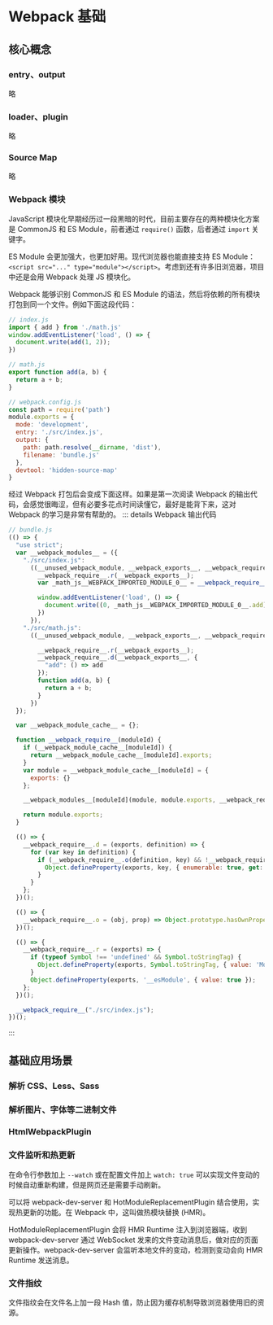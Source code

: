 # Webpack 基础

## 核心概念
### entry、output
略

### loader、plugin
略

### Source Map
略

### Webpack 模块
JavaScript 模块化早期经历过一段黑暗的时代，目前主要存在的两种模块化方案是 CommonJS 和 ES Module，前者通过 `require()` 函数，后者通过 `import` 关键字。

ES Module 会更加强大，也更加好用。现代浏览器也能直接支持 ES Module：`<script src="..." type="module"></script>`。考虑到还有许多旧浏览器，项目中还是会用 Webpack 处理 JS 模块化。

Webpack 能够识别 CommonJS 和 ES Module 的语法，然后将依赖的所有模块打包到同一个文件。例如下面这段代码：
``` javascript
// index.js
import { add } from './math.js'
window.addEventListener('load', () => {
  document.write(add(1, 2));
})

// math.js
export function add(a, b) {
  return a + b;
}

// webpack.config.js
const path = require('path')
module.exports = {
  mode: 'development',
  entry: './src/index.js',
  output: {
    path: path.resolve(__dirname, 'dist'),
    filename: 'bundle.js'
  },
  devtool: 'hidden-source-map'
}
```
经过 Webpack 打包后会变成下面这样。如果是第一次阅读 Webpack 的输出代码，会感觉很晦涩，但有必要多花点时间读懂它，最好是能背下来，这对 Webpack 的学习是非常有帮助的。
::: details Webpack 输出代码
```javascript
// bundle.js
(() => {
  "use strict";
  var __webpack_modules__ = ({
    "./src/index.js":
      ((__unused_webpack_module, __webpack_exports__, __webpack_require__) => {
        __webpack_require__.r(__webpack_exports__);
        var _math_js__WEBPACK_IMPORTED_MODULE_0__ = __webpack_require__("./src/math.js");

        window.addEventListener('load', () => {
          document.write((0, _math_js__WEBPACK_IMPORTED_MODULE_0__.add)(1, 2));
        })
      }),
    "./src/math.js":
      ((__unused_webpack_module, __webpack_exports__, __webpack_require__) => {

        __webpack_require__.r(__webpack_exports__);
        __webpack_require__.d(__webpack_exports__, {
          "add": () => add
        });
        function add(a, b) {
          return a + b;
        }
      })
  });

  var __webpack_module_cache__ = {};

  function __webpack_require__(moduleId) {
    if (__webpack_module_cache__[moduleId]) {
      return __webpack_module_cache__[moduleId].exports;
    }
    var module = __webpack_module_cache__[moduleId] = {
      exports: {}
    };

    __webpack_modules__[moduleId](module, module.exports, __webpack_require__);

    return module.exports;
  }

  (() => {
    __webpack_require__.d = (exports, definition) => {
      for (var key in definition) {
        if (__webpack_require__.o(definition, key) && !__webpack_require__.o(exports, key)) {
          Object.defineProperty(exports, key, { enumerable: true, get: definition[key] });
        }
      }
    };
  })();

  (() => {
    __webpack_require__.o = (obj, prop) => Object.prototype.hasOwnProperty.call(obj, prop)
  })();

  (() => {
    __webpack_require__.r = (exports) => {
      if (typeof Symbol !== 'undefined' && Symbol.toStringTag) {
        Object.defineProperty(exports, Symbol.toStringTag, { value: 'Module' });
      }
      Object.defineProperty(exports, '__esModule', { value: true });
    };
  })();

  __webpack_require__("./src/index.js");
})();
```
:::

## 基础应用场景
### 解析 CSS、Less、Sass

### 解析图片、字体等二进制文件

### HtmlWebpackPlugin

### 文件监听和热更新
在命令行参数加上 `--watch` 或在配置文件加上 `watch: true` 可以实现文件变动的时候自动重新构建，但是网页还是需要手动刷新。

可以将 webpack-dev-server 和 HotModuleReplacementPlugin 结合使用，实现热更新的功能。在 Webpack 中，这叫做热模块替换 (HMR)。

HotModuleReplacementPlugin 会将 HMR Runtime 注入到浏览器端，收到 webpack-dev-server 通过 WebSocket 发来的文件变动消息后，做对应的页面更新操作。webpack-dev-server 会监听本地文件的变动，检测到变动会向 HMR Runtime 发送消息。

### 文件指纹
文件指纹会在文件名上加一段 Hash 值，防止因为缓存机制导致浏览器使用旧的资源。
